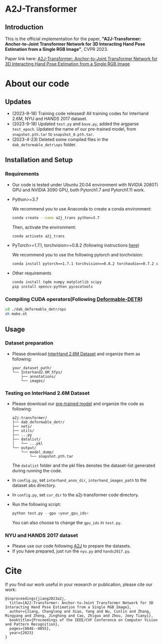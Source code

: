 # A2J-Transformer

## Introduction
This is the official implementation for the paper, **"A2J-Transformer: Anchor-to-Joint Transformer Network for 3D Interacting Hand Pose Estimation from a Single RGB Image"**, CVPR 2023. 

Paper link here: [A2J-Transformer: Anchor-to-Joint Transformer Network for 3D Interacting Hand Pose Estimation from a Single RGB Image](https://arxiv.org/abs/2304.03635)

# About our code 

## Updates 

* (2023-9-18) Training code released! All training codes for Interhand 2.6M, NYU and HANDS 2017 dataset.
* (2023-9-18) Updated `test.py` and `base.py`, added the argparse `test_epoch`. Updated the name of our pre-trained model, from `snapshot.pth.tar` to `snapshot_0.pth.tar`.
* (2023-4-23) Deleted some compiled files in the `dab_deformable_detr\ops` folder.


## Installation and Setup

### Requirements

* Our code is tested under Ubuntu 20.04 environment with NVIDIA 2080Ti GPU and NVIDIA 3090 GPU, both Pytorch1.7 and Pytorch1.11 work.
  
* Python>=3.7

    We recommend you to use Anaconda to create a conda environment:
    ```bash
    conda create --name a2j_trans python=3.7
    ```
    Then, activate the environment:
    ```bash
    conda activate a2j_trans
    ```
  
* PyTorch>=1.7.1, torchvision>=0.8.2 (following instructions [here](https://pytorch.org/))

    We recommend you to use the following pytorch and torchvision:
    ```bash
    conda install pytorch==1.7.1 torchvision==0.8.2 torchaudio==0.7.2 cudatoolkit=11.0 -c pytorch
    ```
  
* Other requirements
    ```bash
    conda install tqdm numpy matplotlib scipy
    pip install opencv-python pycocotools
    ```

### Compiling CUDA operators(Following [Deformable-DETR](https://github.com/fundamentalvision/Deformable-DETR))
```bash
cd ./dab_deformable_detr/ops
sh make.sh
```

## Usage

### Dataset preparation

* Please download [InterHand 2.6M Dataset](https://mks0601.github.io/InterHand2.6M/) and organize them as following:

    ```
    your_dataset_path/
    └── Interhand2.6M_5fps/
        ├── annotations/
        └── images/
    ```



### Testing on InterHand 2.6M Dataset

* Please download our [pre-trained model](https://drive.google.com/file/d/1QKqokPnSkWMRJjZkj04Nhf0eQCl66-6r/view?usp=share_link) and organize the code as following:

    ```
    a2j-transformer/
    ├── dab_deformable_detr/
    ├── nets/
    ├── utils/
    ├── ...py
    ├── datalist/
    |   └── ...pkl
    └── output/
        └── model_dump/
            └── snapshot.pth.tar
    ```
    The `datalist` folder and the pkl files denotes the dataset-list generated during running the code. 


* In `config.py`, set `interhand_anno_dir`, `interhand_images_path` to the dataset abs directory.
* In `config.py`, set `cur_dir` to the a2j-transformer code directory.
* Run the following script:
    ```python
    python test.py --gpu <your_gpu_ids>
    ```
    You can also choose to change the `gpu_ids` in `test.py`.


### NYU and HANDS 2017 dataset

* Please use our code following [A2J](https://github.com/zhangboshen/A2J) to prepare the datasets.
* If you have prepared, just run the `nyu.py` and `hands2017.py`.



# Cite
If you find our work useful in your research or publication, please cite our work:
```
@inproceedings{jiang2023a2j,
  title={A2J-Transformer: Anchor-to-Joint Transformer Network for 3D Interacting Hand Pose Estimation from a Single RGB Image},
  author={Jiang, Changlong and Xiao, Yang and Wu, Cunlin and Zhang, Mingyang and Zheng, Jinghong and Cao, Zhiguo and Zhou, Joey Tianyi},
  booktitle={Proceedings of the IEEE/CVF Conference on Computer Vision and Pattern Recognition},
  pages={8846--8855},
  year={2023}
}
```